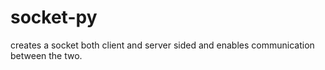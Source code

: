 # socket-py
creates a socket both client and server sided and enables communication between the two.
